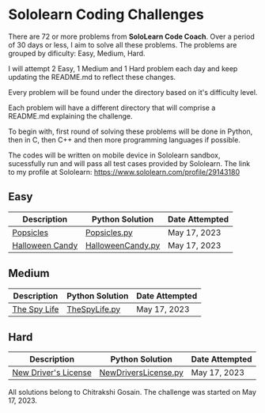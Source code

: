# Sololearn Coding Challenges

There are 72 or more problems from **SoloLearn Code Coach**. Over a period of 30 days or less, I aim to solve all these problems.
The problems are grouped by dificulty: Easy, Medium, Hard.

I will attempt 2 Easy, 1 Medium and 1 Hard problem each day and keep updating the README.md to reflect these changes.

Every problem will be found under the directory based on it's difficulty level.

Each problem will have a different directory that will comprise a README.md explaining the challenge.

To begin with, first round of solving these problems will be done in Python, then in C, then C++ and then more programming languages if possible.

The codes will be written on mobile device in Sololearn sandbox, sucessfully run and will pass all test cases provided by Sololearn. The link to my profile at Sololearn: https://www.sololearn.com/profile/29143180

## Easy

| Description                                        | Python Solution                                            | Date Attempted |
| -------------------------------------------------- | ---------------------------------------------------------- | --- |
| [Popsicles]("Easy/Popsicles/README.md")            | [Popsicles.py](Easy/Popsicles/popsicles.py)                | May 17, 2023 |
| [Halloween Candy]("Easy/HalloweenCandy/README.md") | [HalloweenCandy.py](Easy/HalloweenCandy/halloween_candy.py) | May 17, 2023 |

## Medium

| Description                                 | Python Solution                                  | Date Attempted |
| ------------------------------------------- | ------------------------------------------------ | -- |
| [The Spy Life](Medium/TheSpyLife/README.md) | [TheSpyLife.py](Medium/TheSpyLife/the_spy_life.py) | May 17, 2023 |

## Hard

| Description                                              | Python Solution                                                     | Date Attempted |
| -------------------------------------------------------- | ------------------------------------------------------------------- | -- |
| [New Driver's License](Hard/NewDriversLicense/README.md) | [NewDriversLicense.py](Hard/NewDriversLicense/new_driver_license.py) | May 17, 2023 |

All solutions belong to Chitrakshi Gosain. The challenge was started on May 17, 2023.
